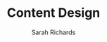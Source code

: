 ---
title: "Content Design"
subtitle: ""
description: ""
layout: book
author: Sarah Richards
started: 2017-10-25
read: 2020-12-11
status: read
rating: 4
color: 
cover: 
pages: 224
link: 
---